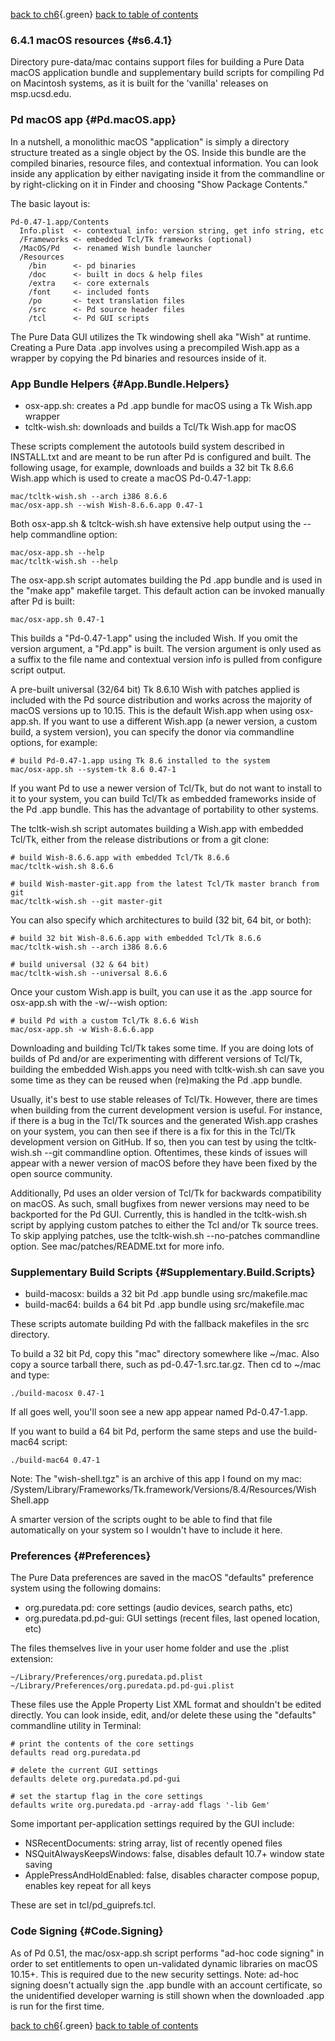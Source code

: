 
[back to ch6](x6.htm#more-mac){.green} [back to table of
contents](index.htm#s6)

### 6.4.1 macOS resources {#s6.4.1}

Directory pure-data/mac contains support files for building a Pure Data
macOS application bundle and supplementary build scripts for compiling
Pd on Macintosh systems, as it is built for the 'vanilla' releases on
msp.ucsd.edu.

### Pd macOS app {#Pd.macOS.app}

In a nutshell, a monolithic macOS "application" is simply a directory
structure treated as a single object by the OS. Inside this bundle are
the compiled binaries, resource files, and contextual information. You
can look inside any application by either navigating inside it from the
commandline or by right-clicking on it in Finder and choosing "Show
Package Contents."

The basic layout is:

    Pd-0.47-1.app/Contents
      Info.plist  <- contextual info: version string, get info string, etc
      /Frameworks <- embedded Tcl/Tk frameworks (optional)
      /MacOS/Pd   <- renamed Wish bundle launcher
      /Resources
        /bin      <- pd binaries
        /doc      <- built in docs & help files
        /extra    <- core externals
        /font     <- included fonts
        /po       <- text translation files
        /src      <- Pd source header files
        /tcl      <- Pd GUI scripts

The Pure Data GUI utilizes the Tk windowing shell aka "Wish" at runtime.
Creating a Pure Data .app involves using a precompiled Wish.app as a
wrapper by copying the Pd binaries and resources inside of it.

### App Bundle Helpers {#App.Bundle.Helpers}

-   osx-app.sh: creates a Pd .app bundle for macOS using a Tk Wish.app
    wrapper
-   tcltk-wish.sh: downloads and builds a Tcl/Tk Wish.app for macOS

These scripts complement the autotools build system described in
INSTALL.txt and are meant to be run after Pd is configured and built.
The following usage, for example, downloads and builds a 32 bit Tk 8.6.6
Wish.app which is used to create a macOS Pd-0.47-1.app:

    mac/tcltk-wish.sh --arch i386 8.6.6
    mac/osx-app.sh --wish Wish-8.6.6.app 0.47-1

Both osx-app.sh & tcltck-wish.sh have extensive help output using the
--help commandline option:

    mac/osx-app.sh --help
    mac/tcltk-wish.sh --help

The osx-app.sh script automates building the Pd .app bundle and is used
in the "make app" makefile target. This default action can be invoked
manually after Pd is built:

    mac/osx-app.sh 0.47-1

This builds a "Pd-0.47-1.app" using the included Wish. If you omit the
version argument, a "Pd.app" is built. The version argument is only used
as a suffix to the file name and contextual version info is pulled from
configure script output.

A pre-built universal (32/64 bit) Tk 8.6.10 Wish with patches applied is
included with the Pd source distribution and works across the majority
of macOS versions up to 10.15. This is the default Wish.app when using
osx-app.sh. If you want to use a different Wish.app (a newer version, a
custom build, a system version), you can specify the donor via
commandline options, for example:

    # build Pd-0.47-1.app using Tk 8.6 installed to the system
    mac/osx-app.sh --system-tk 8.6 0.47-1

If you want Pd to use a newer version of Tcl/Tk, but do not want to
install to it to your system, you can build Tcl/Tk as embedded
frameworks inside of the Pd .app bundle. This has the advantage of
portability to other systems.

The tcltk-wish.sh script automates building a Wish.app with embedded
Tcl/Tk, either from the release distributions or from a git clone:

    # build Wish-8.6.6.app with embedded Tcl/Tk 8.6.6
    mac/tcltk-wish.sh 8.6.6

    # build Wish-master-git.app from the latest Tcl/Tk master branch from git
    mac/tcltk-wish.sh --git master-git

You can also specify which architectures to build (32 bit, 64 bit, or
both):

    # build 32 bit Wish-8.6.6.app with embedded Tcl/Tk 8.6.6
    mac/tcltk-wish.sh --arch i386 8.6.6

    # build universal (32 & 64 bit)
    mac/tcltk-wish.sh --universal 8.6.6

Once your custom Wish.app is built, you can use it as the .app source
for osx-app.sh with the -w/--wish option:

    # build Pd with a custom Tcl/Tk 8.6.6 Wish
    mac/osx-app.sh -w Wish-8.6.6.app

Downloading and building Tcl/Tk takes some time. If you are doing lots
of builds of Pd and/or are experimenting with different versions of
Tcl/Tk, building the embedded Wish.apps you need with tcltk-wish.sh can
save you some time as they can be reused when (re)making the Pd .app
bundle.

Usually, it's best to use stable releases of Tcl/Tk. However, there are
times when building from the current development version is useful. For
instance, if there is a bug in the Tcl/Tk sources and the generated
Wish.app crashes on your system, you can then see if there is a fix for
this in the Tcl/Tk development version on GitHub. If so, then you can
test by using the tcltk-wish.sh --git commandline option. Oftentimes,
these kinds of issues will appear with a newer version of macOS before
they have been fixed by the open source community.

Additionally, Pd uses an older version of Tcl/Tk for backwards
compatibility on macOS. As such, small bugfixes from newer versions may
need to be backported for the Pd GUI. Currently, this is handled in the
tcltk-wish.sh script by applying custom patches to either the Tcl and/or
Tk source trees. To skip applying patches, use the tcltk-wish.sh
--no-patches commandline option. See mac/patches/README.txt for more
info.

### Supplementary Build Scripts {#Supplementary.Build.Scripts}

-   build-macosx: builds a 32 bit Pd .app bundle using src/makefile.mac
-   build-mac64: builds a 64 bit Pd .app bundle using src/makefile.mac

These scripts automate building Pd with the fallback makefiles in the
src directory.

To build a 32 bit Pd, copy this "mac" directory somewhere like \~/mac.
Also copy a source tarball there, such as pd-0.47-1.src.tar.gz. Then cd
to \~/mac and type:

    ./build-macosx 0.47-1

If all goes well, you'll soon see a new app appear named Pd-0.47-1.app.

If you want to build a 64 bit Pd, perform the same steps and use the
build-mac64 script:

    ./build-mac64 0.47-1

Note: The "wish-shell.tgz" is an archive of this app I found on my mac:
/System/Library/Frameworks/Tk.framework/Versions/8.4/Resources/Wish
Shell.app

A smarter version of the scripts ought to be able to find that file
automatically on your system so I wouldn't have to include it here.

### Preferences {#Preferences}

The Pure Data preferences are saved in the macOS "defaults" preference
system using the following domains:

-   org.puredata.pd: core settings (audio devices, search paths, etc)
-   org.puredata.pd.pd-gui: GUI settings (recent files, last opened
    location, etc)

The files themselves live in your user home folder and use the .plist
extension:

    ~/Library/Preferences/org.puredata.pd.plist
    ~/Library/Preferences/org.puredata.pd.pd-gui.plist

These files use the Apple Property List XML format and shouldn't be
edited directly. You can look inside, edit, and/or delete these using
the "defaults" commandline utility in Terminal:

    # print the contents of the core settings
    defaults read org.puredata.pd

    # delete the current GUI settings
    defaults delete org.puredata.pd.pd-gui

    # set the startup flag in the core settings
    defaults write org.puredata.pd -array-add flags '-lib Gem'

Some important per-application settings required by the GUI include:

-   NSRecentDocuments: string array, list of recently opened files
-   NSQuitAlwaysKeepsWindows: false, disables default 10.7+ window state
    saving
-   ApplePressAndHoldEnabled: false, disables character compose popup,
    enables key repeat for all keys

These are set in tcl/pd_guiprefs.tcl.

### Code Signing {#Code.Signing}

As of Pd 0.51, the mac/osx-app.sh script performs "ad-hoc code signing"
in order to set entitlements to open un-validated dynamic libraries on
macOS 10.15+. This is required due to the new security settings. Note:
ad-hoc signing doesn't actually sign the .app bundle with an account
certificate, so the unidentified developer warning is still shown when
the downloaded .app is run for the first time.

[back to ch6](x6.htm#more-mac){.green} [back to table of
contents](index.htm#s6)

